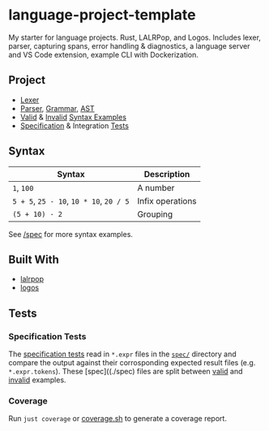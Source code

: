 # language-project-template

My starter for language projects. Rust, LALRPop, and Logos. Includes lexer, parser, capturing spans, error handling & diagnostics, a language server and VS Code extension, example CLI with Dockerization.

## Project

- [Lexer](./src/lexer.rs)
- [Parser](./src/parser.rs), [Grammar](./src/grammer.lalrpop), [AST](./src/ast.rs)
- [Valid](./spec/valid/) & [Invalid](./spec/invalid) [Syntax Examples](./spec/)
- [Specification](./tests//spec_tests.rs) & Integration [Tests](#tests)

## Syntax

| Syntax                                  | Description      |
| --------------------------------------- | ---------------- |
| `1`, `100`                              | A number         |
| `5 + 5`, `25 - 10`, `10 * 10`, `20 / 5` | Infix operations |
| `(5 + 10) - 2`                          | Grouping         |

See [/spec](./spec/) for more syntax examples.

## Built With

- [lalrpop](https://github.com/lalrpop/lalrpop)
- [logos](https://github.com/maciejhirsz/logos)

## Tests

### Specification Tests

The [specification tests](./tests/spec_tests.rs) read in `*.expr` files in the [`spec/`](./spec) directory and compare the output against their corrosponding expected result files (e.g. `*.expr.tokens`). These [spec]((./spec) files are split between [valid](./spec/valid) and [invalid](./spec/invalid) examples.

### Coverage

Run `just coverage` or [coverage.sh](./coverage.sh) to generate a coverage report.
